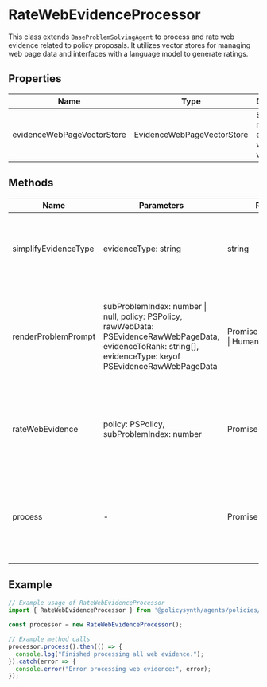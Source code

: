 # RateWebEvidenceProcessor

This class extends `BaseProblemSolvingAgent` to process and rate web evidence related to policy proposals. It utilizes vector stores for managing web page data and interfaces with a language model to generate ratings.

## Properties

| Name                        | Type                             | Description                                       |
|-----------------------------|----------------------------------|---------------------------------------------------|
| evidenceWebPageVectorStore  | EvidenceWebPageVectorStore       | Store for managing evidence web page vectors.     |

## Methods

| Name                   | Parameters                                                                                                    | Return Type | Description                                                                 |
|------------------------|---------------------------------------------------------------------------------------------------------------|-------------|-----------------------------------------------------------------------------|
| simplifyEvidenceType   | evidenceType: string                                                                                          | string      | Simplifies the evidence type by removing specific substrings.                |
| renderProblemPrompt    | subProblemIndex: number \| null, policy: PSPolicy, rawWebData: PSEvidenceRawWebPageData, evidenceToRank: string[], evidenceType: keyof PSEvidenceRawWebPageData | Promise<SystemMessage[] \| HumanMessage[]> | Prepares the problem prompt for the language model based on the evidence.    |
| rateWebEvidence        | policy: PSPolicy, subProblemIndex: number                                                                     | Promise<void> | Rates all web evidence for a given policy and sub-problem index.             |
| process                | -                                                                                                             | Promise<void> | Processes the rating of web evidence across all sub-problems and policies.  |

## Example

```typescript
// Example usage of RateWebEvidenceProcessor
import { RateWebEvidenceProcessor } from '@policysynth/agents/policies/ranking/rateWebEvidence.js';

const processor = new RateWebEvidenceProcessor();

// Example method calls
processor.process().then(() => {
  console.log("Finished processing all web evidence.");
}).catch(error => {
  console.error("Error processing web evidence:", error);
});
```